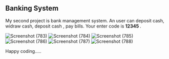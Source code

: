 ## Banking System
My second project is bank management system. An user can deposit cash, widraw cash, deposit cash , pay bills. Your enter code is <strong> 12345 </strong> .

![Screenshot (783)](https://user-images.githubusercontent.com/64780532/119231538-3b7a3600-bb43-11eb-8df2-b467c50bfe74.png)
![Screenshot (784)](https://user-images.githubusercontent.com/64780532/119231541-3cab6300-bb43-11eb-947a-1fa4d712ddde.png)
![Screenshot (785)](https://user-images.githubusercontent.com/64780532/119231542-3cab6300-bb43-11eb-8dbe-f78ac8eb7421.png)
![Screenshot (786)](https://user-images.githubusercontent.com/64780532/119231543-3d43f980-bb43-11eb-9f1e-ddf1f5966b2b.png)
![Screenshot (787)](https://user-images.githubusercontent.com/64780532/119231544-3ddc9000-bb43-11eb-8d98-db0789787222.png)
![Screenshot (788)](https://user-images.githubusercontent.com/64780532/119231545-3ddc9000-bb43-11eb-8657-5793233dfed1.png)

 
Happy coding..... 
